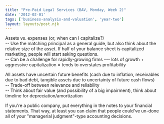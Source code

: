```yaml
---
title: "Pre-Paid Legal Services (BAV, Monday, Week 2)"
date: '2012-02-01'
tags: ['business-analysis-and-valuation', 'year-two']
layout: layouts/post.njk
---
```


Assets vs. expenses (or, when can I capitalize?)\
-- Use the matching principal as a general guide, but also think about the relative size of the asset. If half of your balance sheet is capitalized marketing, people will start asking questions.\
-- Can be a challenge for rapidly-growing firms --- lots of growth + aggressive capitalization = tends to overstates profitability

All assets have uncertain future benefits (cash due to inflation, receivables due to bad debt, tangible assets due to uncertainty of future cash flows)\
-- Trade-off between relevance and reliability\
-- Think about fair value (and possibility of a big impairment), think about timeline for depreciation/amortization

If you're a public company, put everything in the notes to your financial statements. That way, at least you can claim that people could've un-done all of your "managerial judgment"-type accounting decisions.
